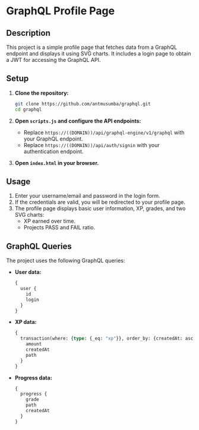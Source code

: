 # GraphQL Profile Page

## Description

This project is a simple profile page that fetches data from a GraphQL endpoint and displays it using SVG charts. It includes a login page to obtain a JWT for accessing the GraphQL API.

## Setup

1.  **Clone the repository:**

    ```bash
    git clone https://github.com/antmusumba/graphql.git
    cd graphql
    ```

2.  **Open `scripts.js` and configure the API endpoints:**

    *   Replace `https://((DOMAIN))/api/graphql-engine/v1/graphql` with your GraphQL endpoint.
    *   Replace `https://((DOMAIN))/api/auth/signin` with your authentication endpoint.

3.  **Open `index.html` in your browser.**

## Usage

1.  Enter your username/email and password in the login form.
2.  If the credentials are valid, you will be redirected to your profile page.
3.  The profile page displays basic user information, XP, grades, and two SVG charts:
    *   XP earned over time.
    *   Projects PASS and FAIL ratio.

## GraphQL Queries

The project uses the following GraphQL queries:

*   **User data:**

    ```graphql
    {
      user {
        id
        login
      }
    }
    ```

*   **XP data:**

    ```graphql
    {
      transaction(where: {type: {_eq: "xp"}}, order_by: {createdAt: asc}) {
        amount
        createdAt
        path
      }
    }
    ```

*   **Progress data:**

    ```graphql
    {
      progress {
        grade
        path
        createdAt
      }
    }
    ```